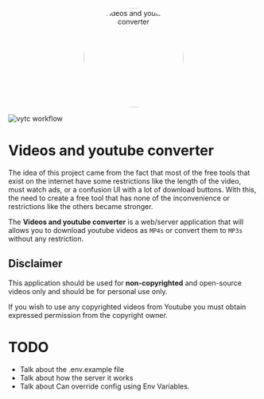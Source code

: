 <p align="center">
  <a href="https://github.com/Youssef-ben/video-converter">
    <img
      src="https://github.com/Youssef-ben/video-converter/blob/new-structure/assets/images/circle-not-bg.png"
      alt="Videos and youtube converter"
      width="200"
      style="max-width: 100%; border-radius: 50%;">
  </a>
</p>

![vytc workflow](https://github.com/Youssef-ben/video-converter/actions/workflows/vytc-ci.yml/badge.svg)

# Videos and youtube converter

The idea of this project came from the fact that most of the free tools that exist on the internet have some restrictions like the length of the video, must watch ads, or a confusion UI with a lot of download buttons. With this, the need to create a free tool that has none of the inconvenience or restrictions like the others became stronger.

The **Videos and youtube converter** is a web/server application that will allows you to download youtube videos as `MP4s` or convert them to `MP3s` without any restriction.

## Disclaimer

This application should be used for **non-copyrighted** and open-source videos only and should be for personal use only.

If you wish to use any copyrighted videos from Youtube you must obtain expressed permission from the copyright owner.

# TODO

- Talk about the .env.example file
- Talk about how the server it works
- Talk about Can override config using Env Variables.
